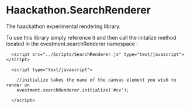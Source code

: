 Haackathon.SearchRenderer
=========================

The haackathon experimental rendering library.

To use this library simply reference it and then call the initalize method located in the evestment.searchRenderer namespace : 

            
      <script src="../Scripts/SearchRenderer.js" type="text/javascript"></script>
      
      <script type="text/javascript">
      
        //initialize takes the name of the canvas element you wish to render on
        evestment.searchRenderer.initialize('#cv');
      
      </script>


